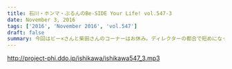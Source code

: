 ```yaml
---
title: 石川・ホンマ・ぶるんのBe-SIDE Your Life! vol.547-3
date: November 3, 2016
tags: ['2016', 'November 2016', 'vol.547']
draft: false
summary: 今回はビー×さんと柴田さんのコーナーはお休み。ディレクターの都合で短めになっております。ゴメンンサイ！！SAITO
---
```


http://project-phi.ddo.jp/ishikawa/ishikawa547_3.mp3